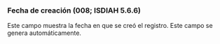### Fecha de creación (008; ISDIAH 5.6.6)
Este campo muestra la fecha en que se creó el registro. Este campo se genera automáticamente.
